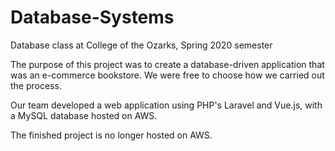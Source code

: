# Database-Systems
Database class at College of the Ozarks, Spring 2020 semester

The purpose of this project was to create a database-driven application that was an e-commerce bookstore. We were free to choose how we carried out the process.

Our team developed a web application using PHP's Laravel and Vue.js, with a MySQL database hosted on AWS. 

The finished project is no longer hosted on AWS.

